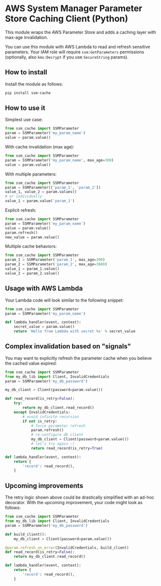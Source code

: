 # AWS System Manager Parameter Store Caching Client (Python)

This module wraps the AWS Parameter Store and adds a caching layer with max-age invalidation.

You can use this module with AWS Lambda to read and refresh sensitive parameters. Your IAM role will require `ssm:GetParameters` permissions (optionally, also `kms:Decrypt` if you use `SecureString` params).

## How to install

Install the module as follows:

```bash
pip install ssm-cache
```

## How to use it

Simplest use case:

```python
from ssm_cache import SSMParameter
param = SSMParameter('my_param_name')
value = param.value()
```

With cache invalidation (max age):

```python
from ssm_cache import SSMParameter
param = SSMParameter('my_param_name', max_age=300)
value = param.value()
```

With multiple parameters:

```python
from ssm_cache import SSMParameter
param = SSMParameter(['param_1', 'param_2'])
value_1, value_2 = param.values()
# or individually
value_1 = param.value('param_1')
```

Explicit refresh:

```python
from ssm_cache import SSMParameter
param = SSMParameter('my_param_name')
value = param.value()
param.refresh()
new_value = param.value()
```

Multiple cache behaviors:

```python
from ssm_cache import SSMParameter
param_1 = SSMParameter('param_1', max_age=300)
param_2 = SSMParameter('param_2', max_age=3600)
value_1 = param_1.value()
value_2 = param_2.value()
```

## Usage with AWS Lambda

Your Lambda code will look similar to the following snippet:

```python
from ssm_cache import SSMParameter
param = SSMParameter('my_param_name')

def lambda_handler(event, context):
    secret_value = param.value()
    return 'Hello from Lambda with secret %s' % secret_value

```

## Complex invalidation based on "signals"

You may want to explicitly refresh the parameter cache when you believe the cached value expired:

```python
from ssm_cache import SSMParameter
from my_db_lib import Client, InvalidCredentials
param = SSMParameter('my_db_password')

my_db_client = Client(password=param.value())

def read_record(is_retry=False):
    try:
        return my_db_client.read_record()
    except InvalidCredentials:
        # avoid infinite recursion
        if not is_retry:
            # force parameter refresh
            param.refresh()
            # re-configure db client
            my_db_client = Client(password=param.value())
            # let's try again :)
            return read_record(is_retry=True)

def lambda_handler(event, context):
    return {
        'record': read_record(),
    }
```

## Upcoming improvements

The retry logic shown above could be drastically simplified with an ad-hoc decorator. With the upcoming improvement, your code might look as follows:

```python
from ssm_cache import SSMParameter
from my_db_lib import Client, InvalidCredentials
param = SSMParameter('my_db_password')

def build_client():
    my_db_client = Client(password=param.value())

@param.refresh_on_error(InvalidCredentials, build_client)
def read_record(is_retry=False):
    return my_db_client.read_record()

def lambda_handler(event, context):
    return {
        'record': read_record(),
    }
```